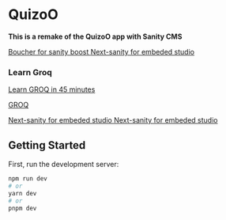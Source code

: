 
# QuizoO
**This is a remake of the QuizoO app with Sanity CMS**

[Boucher for sanity boost ](https://www.sanity.io/sonny)
[Next-sanity for embeded studio ](https://www.npmjs.com/package/next-sanity?activeTab=readme#next-sanitystudio)

### Learn Groq
[Learn GROQ in 45 minutes ](https://hdoro.dev/learn-groq)



[GROQ ](https://groq-of-thrones.netlify.app/)



[Next-sanity for embeded studio ](https://www.npmjs.com/package/next-sanity?activeTab=readme#next-sanitystudio)
[Next-sanity for embeded studio ](https://www.npmjs.com/package/next-sanity?activeTab=readme#next-sanitystudio)


## Getting Started

First, run the development server:

```bash
npm run dev
# or
yarn dev
# or
pnpm dev
```

